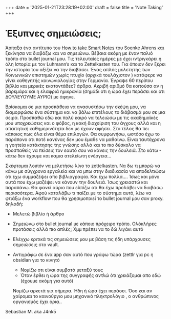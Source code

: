 +++
date = '2025-01-21T23:28:19+02:00'
draft = false
title = 'Note Taking'
+++
# Έξυπνες σημειώσεις;
Άρπαξα ένα αντίτυπο του [How to take Smart Notes](https://www.soenkeahrens.de/en/takesmartnotes) του Soenke Ahrens και ξεκίνησα να διαβάζω και να σημειώνω. 
Βέβαια ακόμη με έναν παλιό τρόπο στο bullet journal μου. 
Τις τελευταίες ημέρες με έχει ιντριγκάρει η όλη Ιστορία με τον Luhmann’s και το Zettelkasten του. Για όποιον δεν ξέρει την ιστορία του αξίζει να την διαβάσει. Ένας απλός μελετητής των Κοινωνικών επιστημών χωρίς πτυχίο (αρχικά τουλάχιστον ) κατάφερε να γίνει καθηγητής κοινωνιολογίας στην Γερμανία. Έγραψε 60 περίπου βιβλία και μερικές εκατοντάδες? άρθρα. Ακριβή αριθμό θα κοιτούσα αν η βαρεμάρα και η ελαφριά ημικρανία (σημάδι οτι η ώρα έχει περάσει και οτι ΔΟΥΛΕΥΟΥΜΕ ΑΥΡΙΟ) με άφηνε. 

Βρίσκομαι σε μια προσπάθεια να ανασυστήσω την σκέψη μου, να διαμορφώσω ένα σύστημα και να βάλω επιτέλους το διάβασμά μου σε μια σειρά. 
Προσπαθώ εδώ και πολύ καιρό να τελειώσω με τις ακαδημαϊκές μου υποχρεώσεις και ο φόβος, η κακή διαχείριση του άγχους αλλά και η απαιτητική καθημερινότητα δεν με έχουν αφήσει.  Στο τέλος θα πει κάποιος πως όλα είναι θέμα επιλογών. Θα συμφωνήσω, ωστόσο έχω το παράπονο οτι ποτέ κανένας δεν μου έμαθε να μαθαίνω. Είναι ταυτόχρονα η γοητεία κατάκτησης της γνώσης αλλά και το πιο δύσκολο να προσπαθείς να πείσεις τον εαυτό σου να κάνεις την δουλειά. Στο κάτω - κάτω δεν έχουμε και καμια ατελείωτη ενέργεια… 

Σκέφτομαι λοιπόν να μελετήσω λίγο το zettelkasten. Να δω τι μπορώ να κάνω με σύγχρονα εργαλεία και να μπω στην διαδικασία να αποδελτιώσω ότι έχω συμμαζέψει απο βιβλιογραφία. Και έχω πολλά.… Ίσως και μόνο αυτά που έχω μαζέψει να κάνουν την δουλειά. Ίσως χρειαστώ και παραπάνω. Θα φανεί αύριο που ελπίζω οτι θα έχω προλάβει να διαβάσω περισσότερα.  Αφού καταλάβω τι παίζει με το σύστημα αυτό, λέω να φτιάξω ένα workflow που θα χρησιμοποιεί το bullet journal μου σαν proxy.  δηλαδή:

*  Μελετώ βιβλίο ή άρθρο
* Σημειώνω στο bullet journal με κάποιο πρόχειρο τρόπο. Ολόκλήρες προτάσεις αλλά πιο απλές; Χμμ πρέπει να το δώ λιγάκι αυτό
* Ελέγχω κριτικά τις σημειώσεις μου με βάση τις ήδη υπάρχουσες σημειώσεις στο vault.
* Αντιγράφω σε ένα  app σαν αυτό που γράφω τώρα (zettlr για pc η obsidian για το κινητό
    * Νομίζω οτι είναι συμβατά μεταξύ τους
  * Όταν έρθει η ώρα της συγγραφής αντλώ ότι χρειάζομαι απο εδώ (έχουμε ακόμη για αυτό)

  Νομίζω αρκετά για σήμερα. Ήδη ή ώρα έχει περάσει. Όσο και αν χαίρομαι το καινούργιο μου μηχανικό πληκτρολόγιο , ο ανθρώπινος οργανισμός έχει όρια..

Sebastian M. aka J4nk5